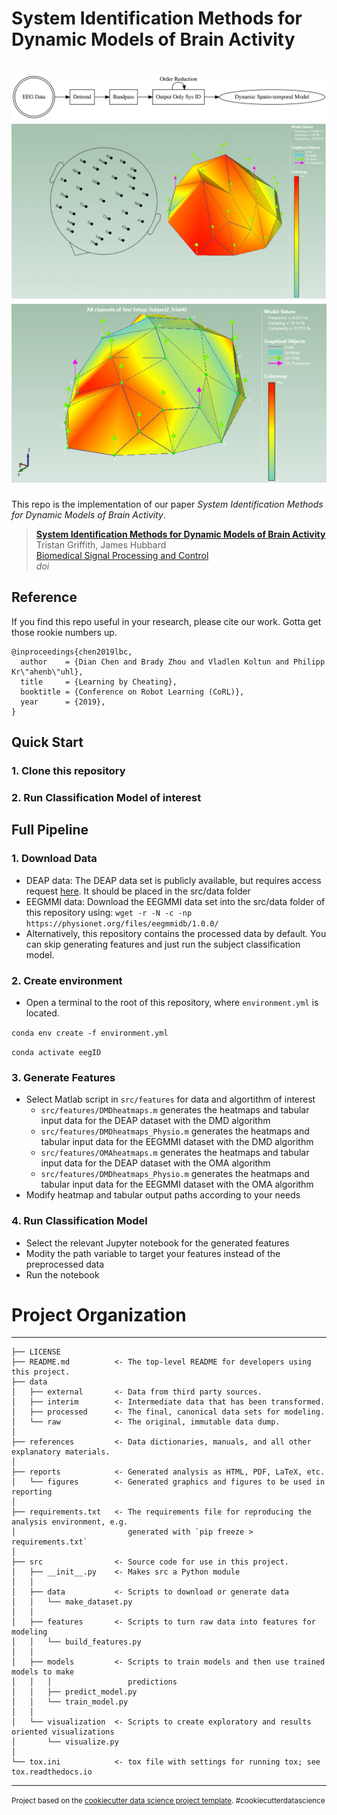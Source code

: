 # System Identification Methods for Dynamic Models of Brain Activity
![Overview](reports/figures/FIG1-1.png "Overview")
![Example Mode](reports/figures/FIG3-1.png "Example Mode")
![Brain Mode 1](reports/figures/mode1.gif "Example Brain Mode 1") 
==============================

This repo is the implementation of our paper *System Identification Methods for Dynamic Models of Brain Activity*.
> [**System Identification Methods for Dynamic Models of Brain Activity**](https://arxiv.org/abs/1912.12294)    
> Tristan Griffith, James Hubbard        
> [Biomedical Signal Processing and Control](https://www.robot-learning.org)      
> _doi_

## Reference
If you find this repo useful in your research, please cite our work. Gotta get those rookie numbers up.
```
@inproceedings{chen2019lbc,
  author    = {Dian Chen and Brady Zhou and Vladlen Koltun and Philipp Kr\"ahenb\"uhl},
  title     = {Learning by Cheating},
  booktitle = {Conference on Robot Learning (CoRL)},
  year      = {2019},
}
```
## Quick Start
### 1. Clone this repository
### 2. Run Classification Model of interest

## Full Pipeline
### 1. Download Data
- DEAP data: The DEAP data set is publicly available, but requires access request [here](http://anaxagoras.eecs.qmul.ac.uk/request.php?dataset=DEAP). It should be placed in the src/data folder
- EEGMMI data: Download the EEGMMI data set into the src/data folder of this repository using: ```wget -r -N -c -np https://physionet.org/files/eegmmidb/1.0.0/``` 
- Alternatively, this repository contains the processed data by default. You can skip generating features and just run the subject classification model.
### 2. Create environment
- Open a terminal to the root of this repository, where ```environment.yml``` is located. 

```conda env create -f environment.yml```

```conda activate eegID```

### 3. Generate Features
- Select Matlab script in ```src/features``` for data and algortithm of interest 
   - ```src/features/DMDheatmaps.m``` generates the heatmaps and tabular input data for the DEAP dataset with the DMD algorithm
   - ```src/features/DMDheatmaps_Physio.m``` generates the heatmaps and tabular input data for the EEGMMI dataset with the DMD algorithm
   - ```src/features/OMAheatmaps.m``` generates the heatmaps and tabular input data for the DEAP dataset with the OMA algorithm
   - ```src/features/DMDheatmaps_Physio.m``` generates the heatmaps and tabular input data for the EEGMMI dataset with the OMA algorithm
- Modify heatmap and tabular output paths according to your needs 

### 4. Run Classification Model
- Select the relevant Jupyter notebook for the generated features
- Modity the path variable to target your features instead of the preprocessed data
- Run the notebook

# Project Organization
------------

    ├── LICENSE
    ├── README.md          <- The top-level README for developers using this project.
    ├── data
    │   ├── external       <- Data from third party sources.
    │   ├── interim        <- Intermediate data that has been transformed.
    │   ├── processed      <- The final, canonical data sets for modeling.
    │   └── raw            <- The original, immutable data dump.
    │
    ├── references         <- Data dictionaries, manuals, and all other explanatory materials.
    │
    ├── reports            <- Generated analysis as HTML, PDF, LaTeX, etc.
    │   └── figures        <- Generated graphics and figures to be used in reporting
    │
    ├── requirements.txt   <- The requirements file for reproducing the analysis environment, e.g.
    │                         generated with `pip freeze > requirements.txt`
    │
    ├── src                <- Source code for use in this project.
    │   ├── __init__.py    <- Makes src a Python module
    │   │
    │   ├── data           <- Scripts to download or generate data
    │   │   └── make_dataset.py
    │   │
    │   ├── features       <- Scripts to turn raw data into features for modeling
    │   │   └── build_features.py
    │   │
    │   ├── models         <- Scripts to train models and then use trained models to make
    │   │   │                 predictions
    │   │   ├── predict_model.py
    │   │   └── train_model.py
    │   │
    │   └── visualization  <- Scripts to create exploratory and results oriented visualizations
    │       └── visualize.py
    │
    └── tox.ini            <- tox file with settings for running tox; see tox.readthedocs.io


--------

<p><small>Project based on the <a target="_blank" href="https://drivendata.github.io/cookiecutter-data-science/">cookiecutter data science project template</a>. #cookiecutterdatascience</small></p>
